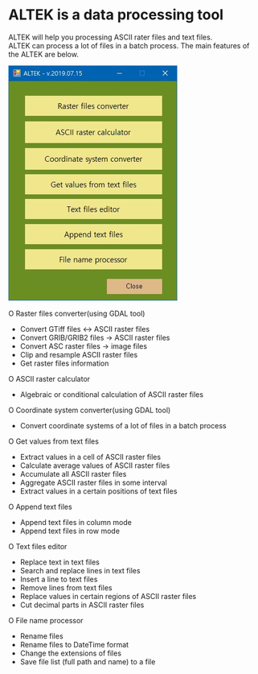 # ALTEK is a data processing tool
ALTEK will help you processing ASCII rater files and text files.   
ALTEK can process a lot of files in a batch process. The main features of the ALTEK are below.

  ![](https://github.com/floodmodel/ALTEK/blob/master/Wiki/MainGUI.JPG)

O Raster files converter(using GDAL tool)
   - Convert GTiff files <-> ASCII raster files
   - Convert GRIB/GRIB2 files -> ASCII raster files
   - Convert ASC raster files -> image files
   - Clip and resample ASCII raster files
   - Get raster files information

O ASCII raster calculator
   - Algebraic or conditional calculation of ASCII raster files

O Coordinate system converter(using GDAL tool)
   - Convert coordinate systems of a lot of files in a batch process

O Get values from text files
   - Extract values in a cell of ASCII raster files
   - Calculate average values of ASCII raster files
   - Accumulate all ASCII raster files
   - Aggregate ASCII raster files in some interval
   - Extract values in a certain positions of text files

O Append text files 
   - Append text files in column mode
   - Append text files in row mode
  
O Text files editor
   - Replace text in text files
   - Search and replace lines in text files
   - Insert a line to text files
   - Remove lines from text files
   - Replace values in certain regions of ASCII raster files
   - Cut decimal parts in ASCII raster files

O File name processor
   - Rename files
   - Rename files to DateTime format
   - Change the extensions of files
   - Save file list (full path and name) to a file
